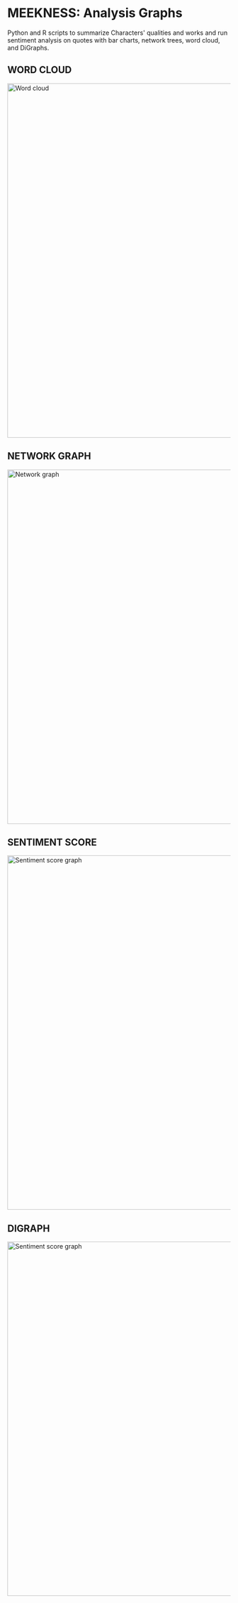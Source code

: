 # MEEKNESS: Analysis Graphs

Python and R scripts to summarize Characters' qualities and works and run sentiment analysis on quotes with bar charts, network trees, word cloud, and DiGraphs. 

## WORD CLOUD
<img src="https://raw.githubusercontent.com/ParfaitG/MEEKNESS/blob/master/GRAPHS/OUTPUT/Word_Cloud_Quality_All.png" width="800px" alt="Word cloud"/> 


## NETWORK GRAPH
<img src="https://raw.githubusercontent.com/ParfaitG/MEEKNESS/blob/master/GRAPHS/OUTPUT/Quality_Network_Graph_Friend.png" width="800px" alt="Network graph"/> 


## SENTIMENT SCORE
<img src="https://raw.githubusercontent.com/ParfaitG/MEEKNESS/blob/master/GRAPHS/OUTPUT/Quotes_Sentiment_Novel.png" width="800px" alt="Sentiment score graph"/> 


## DIGRAPH
<img src="https://raw.githubusercontent.com/ParfaitG/MEEKNESS/blob/master/GRAPHS/OUTPUT/Loneliness_RadialNetwork.png" width="800px" alt="Sentiment score graph"/> 

